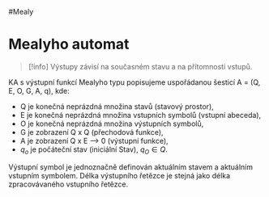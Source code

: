 #Mealy
# Mealyho automat
> [!info]
>Výstupy závisí na současném stavu a na přítomnosti vstupů. 

KA s výstupní funkcí Mealyho typu popisujeme uspořádanou
šesticí A = (Q, E, O, G, A, q), kde:
- Q je konečná neprázdná množina stavů (stavový prostor),
- E je konečná neprázdná množina vstupních symbolů (vstupní abeceda),
- O je konečná neprázdná množina výstupních symbolů,
- G je zobrazení Q x Q (přechodová funkce),
- A je zobrazení Q x E —> 0 (výstupní funkce),
- $q_o$ je počáteční stav (iniciální Stav), $q_O \in Q$.

Výstupní symbol je jednoznačně definován aktuálním stavem a aktuálním vstupním symbolem. Délka výstupního řetězce je stejná jako délka zpracovávaného vstupního řetězce.